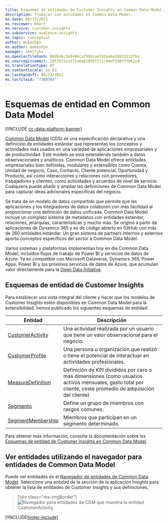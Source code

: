 ```yaml
---
title: Esquemas de entidades de Customer Insights en Common Data Model
description: Trabajar con entidades en Common Data Model.
ms.date: 08/13/2021
ms.reviewer: mhart
ms.service: customer-insights
ms.subservice: audience-insights
ms.topic: conceptual
author: mukeshpo
ms.author: mukeshpo
manager: shellyha
ms.openlocfilehash: 66d846c3e9404ca7993cae742ea6e16833233fba
ms.sourcegitcommit: 205f931ec671a0ab1850f2c1c94df3307ffb62c9
ms.translationtype: HT
ms.contentlocale: es-ES
ms.lasthandoff: 08/13/2021
ms.locfileid: "7380764"
---
```

# <a name="entity-schemas-in-common-data-model"></a>Esquemas de entidad en Common Data Model

[!INCLUDE [cc-data-platform-banner](../includes/cc-data-platform-banner.md)]

[Common Data Model](/common-data-model/) (CDS) es una especificación declarativa y una definición de entidades estándar que representan los conceptos y actividades más usados en una variedad de aplicaciones empresariales y de productividad. Este modelo se está extendiendo también a datos observacionales y analíticos. Common Data Model ofrece entidades empresariales bien definidas, modulares y extensibles como Cuenta, Unidad de negocio, Caso, Contacto, Cliente potencial, Oportunidad y Producto, así como interacciones y relaciones con proveedores, trabajadores y clientes, como actividades y acuerdos de nivel de servicio. Cualquiera puede añadir y ampliar las definiciones de Common Data Model para capturar ideas adicionales específicas del negocio.

Se trata de un modelo de datos compartido que permite que las aplicaciones y los integradores de datos colaboren con más facilidad al proporcionar una definición de datos unificada. Common Data Model incluye un completo sistema de metadatos con entidades estándar, relaciones, jerarquías, características y mucho más. Se originó a partir de aplicaciones de Dynamics 365 y es de código abierto en GitHub con más de 260 entidades estándar. Un gran sistema de partners internos y externos aporta conceptos específicos del sector a Common Data Model.

Varios sistemas y plataformas implementan hoy en día Common Data Model, incluidos flujos de trabajo de Power BI y servicios de datos de Azure. Ya es compatible con Microsoft Dataverse, Dynamics 365, Power Apps, Power BI y los próximos servicios de datos de Azure, que acumulan valor directamente para la [Open Data Initiative](https://www.microsoft.com/open-data-initiative).

## <a name="customer-insights-entity-schemas"></a>Esquemas de entidad de Customer Insights

Para establecer una vista integral del cliente y hacer que los modelos de Customer Insights estén disponibles en Common Data Model para la extensibilidad, hemos publicado los siguientes esquemas de entidad:

| Entidad | Descripción |
|---------|---------|
|[CustomerActivity](/common-data-model/schema/core/applicationcommon/foundationcommon/crmcommon/solutions/customerinsights/customeractivity) | Una actividad realizada por un usuario que tiene un valor observacional para el negocio. |
|[CustomerProfile](/common-data-model/schema/core/applicationcommon/foundationcommon/crmcommon/solutions/customerinsights/customerprofile) | Una persona u organización que realizó o tiene el potencial de interactuar en actividades profesionales. |
|[MeasureDefinition](/common-data-model/schema/core/applicationcommon/foundationcommon/crmcommon/solutions/customerinsights/measuredefinition) | Definición de KPI divididos por cero o más dimensiones (como usuarios activos mensuales, gasto total por cliente, coste promedio de adquisición del cliente) |
|[Segmento ](/common-data-model/schema/core/applicationcommon/foundationcommon/crmcommon/solutions/customerinsights/segment) | Define un grupo de miembros con rasgos comunes. |
|[SegmentMembership](/common-data-model/schema/core/applicationcommon/foundationcommon/crmcommon/solutions/customerinsights/segmentmembership) | Miembros que participan en un segmento determinado. |

Para obtener más información, consulte la documentación sobre los [Esquemas de entidad de Customer Insights en Common Data Model](/common-data-model/schema/core/applicationcommon/foundationcommon/crmcommon/solutions/customerinsights/overview).

## <a name="view-entities-using-the-common-data-model-entity-navigator"></a>Ver entidades utilizando el navegador para entidades de Common Data Model

Puede ver entidades en el [Navegador de entidades de Common Data Model](https://microsoft.github.io/CDM/). Seleccione una entidad de la sección de la aplicación Insights para obtener la lista de entidades de Customer Insights y sus definiciones.
> [!div class="mx-imgBorder"]
> ![Navegador para entidades de CDM que muestra la entidad CustomerActivity.](media/CDM-entity-navigator.png "Navegador para entidades de CDM que muestra la entidad CustomerActivity")


[!INCLUDE[footer-include](../includes/footer-banner.md)]
